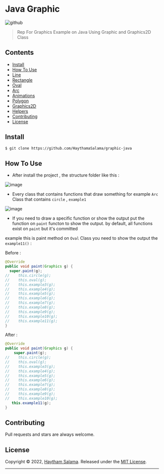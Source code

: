 # Java Graphic 
![github](https://user-images.githubusercontent.com/37311945/162650428-df026403-68ba-48bb-b88a-fc62dc9cb430.jpg)


> Rep For Graphics Example on Java Using Graphic and Graphics2D Class  

## Contents 

- [Install](#install)
- [How To Use](#how-to-use)
- [Line](https://github.com/HaythamaSalama/graphic-java/tree/master/src/Line)
- [Rectangle](https://github.com/HaythamaSalama/graphic-java/tree/master/src/Rectangle)
- [Oval](https://github.com/HaythamaSalama/graphic-java/tree/master/src/Oval)
- [Arc](https://github.com/HaythamaSalama/graphic-java/tree/master/src/Arc)
- [Animations](https://github.com/HaythamaSalama/graphic-java/tree/master/src/Animations)
- [Polygon](https://github.com/HaythamaSalama/graphic-java/tree/master/src/Polygon)
- [Graphics2D](https://github.com/HaythamaSalama/graphic-java/tree/master/src/Graphics2D)
- [Helpers](https://github.com/HaythamaSalama/graphic-java/tree/master/src/Helpers)
- [Contributing](#Contributing)
- [License](#License)

## Install

```sh
$ git clone https://github.com/HaythamaSalama/graphic-java
```

## How To Use

* After install the project , the structure folder like this :

![image](https://user-images.githubusercontent.com/37311945/163044109-ecce2293-1e92-4d61-af81-c82e1f5e4f85.png)

* Every class that contains functions that draw something for example  `Arc`  Class that contains `circle` , `example1`

![image](https://user-images.githubusercontent.com/37311945/163045542-72ad07d3-c121-4f89-95cd-bd4d80301231.png)

* If you need to draw a specific function or show the output put the function on `paint` functon to show the output. by default, all functions exist on `paint` but it's committed 
 
 example this is paint method on `Oval` Class  you need to show the output the `example11()` : 
  
  Before : 
  
  ```java
@Override
public void paint(Graphics g) {
    super.paint(g);
//    this.circle(g);
//    this.oval(g);
//    this.example3(g);
//    this.example4(g);
//    this.example5(g);
//    this.example6(g);
//    this.example7(g);
//    this.example8(g);
//    this.example9(g);
//    this.example10(g);
//    this.example11(g);
}
```
  
 After : 
    
```java
@Override
public void paint(Graphics g) {
    super.paint(g);
//    this.circle(g);
//    this.oval(g);
//    this.example3(g);
//    this.example4(g);
//    this.example5(g);
//    this.example6(g);
//    this.example7(g);
//    this.example8(g);
//    this.example9(g);
//    this.example10(g);
   this.example11(g);
}
```


## Contributing

Pull requests and stars are always welcome.

## License

Copyright © 2022, [Haytham Salama](https://github.com/haythamasalama).
Released under the [MIT License](LICENSE).

***

